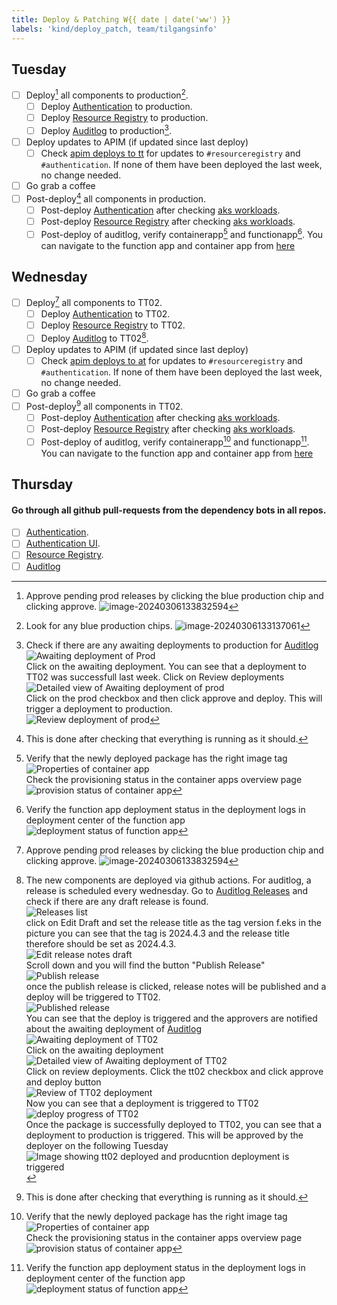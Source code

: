```yaml
---
title: Deploy & Patching W{{ date | date('ww') }}
labels: 'kind/deploy_patch, team/tilgangsinfo'
---
```

## Tuesday

- [ ] Deploy[^1] all components to production[^2].
  - [ ] Deploy [Authentication] to production.
  - [ ] Deploy [Resource Registry] to production.
  - [ ] Deploy [Auditlog] to production[^4].
- [ ] Deploy updates to APIM (if updated since last deploy)
  - [ ] Check [apim deploys to tt](https://dev.azure.com/brreg/altinn-studio-ops/_build?definitionId=125) for updates to `#resourceregistry` and `#authentication`. If none of them have been deployed the last week, no change needed.
- [ ] Go grab a coffee
- [ ] Post-deploy[^3] all components in production.
  - [ ] Post-deploy [Authentication] after checking [aks workloads](https://portal.azure.com/#view/Microsoft_Azure_ContainerService/AksK8ResourceMenuBlade/~/overview-DaemonSet/aksClusterId/%2Fsubscriptions%2F1ab2d164-1861-4ff8-be8c-069c3ee3b70a%2FresourceGroups%2Faltinnplatform-prod-rg%2Fproviders%2FMicrosoft.ContainerService%2FmanagedClusters%2Fplatform-prod-01-aks/resource~/%7B%22kind%22%3A%22DaemonSet%22%2C%22metadata%22%3A%7B%22name%22%3A%22altinn-authentication%22%2C%22namespace%22%3A%22default%22%2C%22uid%22%3A%225cbb20dd-8091-40a3-8b6f-215dc83663f7%22%7D%2C%22spec%22%3A%7B%22selector%22%3A%7B%22matchLabels%22%3A%7B%22app%22%3A%22altinn-authentication%22%2C%22release%22%3A%22altinn-authentication%22%7D%7D%7D%7D).
  - [ ] Post-deploy [Resource Registry] after checking [aks workloads](https://portal.azure.com/#view/Microsoft_Azure_ContainerService/AksK8ResourceMenuBlade/~/overview-DaemonSet/aksClusterId/%2Fsubscriptions%2F1ab2d164-1861-4ff8-be8c-069c3ee3b70a%2FresourceGroups%2Faltinnplatform-prod-rg%2Fproviders%2FMicrosoft.ContainerService%2FmanagedClusters%2Fplatform-prod-02-aks/resource~/%7B%22kind%22%3A%22DaemonSet%22%2C%22metadata%22%3A%7B%22name%22%3A%22altinn-resource-registry%22%2C%22namespace%22%3A%22default%22%2C%22uid%22%3A%22d60636dc-371b-4bbb-b170-905410c90d9d%22%7D%2C%22spec%22%3A%7B%22selector%22%3A%7B%22matchLabels%22%3A%7B%22app%22%3A%22altinn-resource-registry%22%2C%22release%22%3A%22altinn-resource-registry%22%7D%7D%7D%7D).
  - [ ] Post-deploy of auditlog, verify containerapp[^6] and functionapp[^7]. You can navigate to the function app and container app from [here](https://portal.azure.com/#@ai-dev.no/resource/subscriptions/dd6d3e08-a70f-4f71-8847-781ddc5d8468/resourceGroups/auditlog-prod-rg/overview)

## Wednesday

- [ ] Deploy[^1] all components to TT02.
  - [ ] Deploy [Authentication] to TT02.
  - [ ] Deploy [Resource Registry] to TT02.
  - [ ] Deploy [Auditlog][Auditlog Releases] to TT02[^5].
- [ ] Deploy updates to APIM (if updated since last deploy)
  - [ ] Check [apim deploys to at](https://dev.azure.com/brreg/altinn-studio-ops/_build?definitionId=124) for updates to `#resourceregistry` and `#authentication`. If none of them have been deployed the last week, no change needed.
- [ ] Go grab a coffee
- [ ] Post-deploy[^3] all components in TT02.
  - [ ] Post-deploy [Authentication] after checking [aks workloads](https://portal.azure.com/#view/Microsoft_Azure_ContainerService/AksK8ResourceMenuBlade/~/overview-DaemonSet/aksClusterId/%2Fsubscriptions%2Fdd6d3e08-a70f-4f71-8847-781ddc5d8468%2FresourceGroups%2Faltinnplatform-tt02-rg%2Fproviders%2FMicrosoft.ContainerService%2FmanagedClusters%2Fplatform-tt02-02-aks/resource~/%7B%22kind%22%3A%22DaemonSet%22%2C%22metadata%22%3A%7B%22name%22%3A%22altinn-authentication%22%2C%22namespace%22%3A%22default%22%2C%22uid%22%3A%2230435626-9bfa-4c59-8982-2c67f5e12236%22%7D%2C%22spec%22%3A%7B%22selector%22%3A%7B%22matchLabels%22%3A%7B%22app%22%3A%22altinn-authentication%22%2C%22release%22%3A%22altinn-authentication%22%7D%7D%7D%7D).
  - [ ] Post-deploy [Resource Registry] after checking [aks workloads](https://portal.azure.com/#view/Microsoft_Azure_ContainerService/AksK8ResourceMenuBlade/~/overview-DaemonSet/aksClusterId/%2Fsubscriptions%2Fdd6d3e08-a70f-4f71-8847-781ddc5d8468%2FresourceGroups%2Faltinnplatform-tt02-rg%2Fproviders%2FMicrosoft.ContainerService%2FmanagedClusters%2Fplatform-tt02-02-aks/resource~/%7B%22kind%22%3A%22DaemonSet%22%2C%22metadata%22%3A%7B%22name%22%3A%22altinn-resource-registry%22%2C%22namespace%22%3A%22default%22%2C%22uid%22%3A%228a2dca87-471b-47a8-899c-817b6fd7ea70%22%7D%2C%22spec%22%3A%7B%22selector%22%3A%7B%22matchLabels%22%3A%7B%22app%22%3A%22altinn-resource-registry%22%2C%22release%22%3A%22altinn-resource-registry%22%7D%7D%7D%7D).
  - [ ] Post-deploy of auditlog, verify containerapp[^6] and functionapp[^7]. You can navigate to the function app and container app from [here](https://portal.azure.com/#@ai-dev.no/resource/subscriptions/dd6d3e08-a70f-4f71-8847-781ddc5d8468/resourceGroups/auditlog-prod-rg/overview)

## Thursday

#### Go through all github pull-requests from the dependency bots in all repos.

- [ ] [Authentication](https://github.com/Altinn/altinn-authentication).
- [ ] [Authentication UI](https://github.com/Altinn/altinn-authentication-frontend).
- [ ] [Resource Registry](https://github.com/Altinn/altinn-resource-registry).
- [ ] [Auditlog](https://github.com/Altinn/altinn-auth-audit-log)

[Authentication]: https://dev.azure.com/brreg/altinn-studio/_release?_a=releases&view=all&definitionId=20
[Resource Registry]: https://dev.azure.com/brreg/altinn-studio/_release?_a=releases&view=all&definitionId=36
[Auditlog]: https://github.com/Altinn/altinn-auth-audit-log/actions/workflows/deploy-after-release.yml
[Auditlog Releases]: https://github.com/Altinn/altinn-auth-audit-log/releases

[^1]: Approve pending prod releases by clicking the blue production chip and clicking approve. ![image-20240306133832594](https://raw.githubusercontent.com/Altinn/altinn-authorization/main/.github/images/ado-pending-approval-screen.png)
[^2]: Look for any blue production chips. ![image-20240306133137061](https://raw.githubusercontent.com/Altinn/altinn-authorization/main/.github/images/ado-prod-button.png)  
[^3]: This is done after checking that everything is running as it should.  
[^4]: Check if there are any awaiting deployments to production for [Auditlog]  
![Awaiting deployment of Prod](https://raw.githubusercontent.com/Altinn/altinn-authorization/main/.github/images/awaiting-deploy.png)  
Click on the awaiting deployment. You can see that a deployment to TT02 was successfull last week. Click on Review deployments  
![Detailed view of Awaiting deployment of prod](https://raw.githubusercontent.com/Altinn/altinn-authorization/main/.github/images/awaiting-deploy-prod-detail.png)  
Click on the prod checkbox and then click approve and deploy. This will trigger a deployment to production.  
![Review deployment of prod](https://raw.githubusercontent.com/Altinn/altinn-authorization/main/.github/images/review-deploy-prod.png)  
[^5]: The new components are deployed via github actions. For auditlog, a release is scheduled every wednesday. Go to [Auditlog Releases] and check if there are any draft release is found.  
![Releases list](https://raw.githubusercontent.com/Altinn/altinn-authorization/main/.github/images/release-draft.png)  
click on Edit Draft and set the release title as the tag version f.eks in the picture you can see that the tag is 2024.4.3 and the release title therefore should be set as 2024.4.3.  
![Edit release notes draft](https://raw.githubusercontent.com/Altinn/altinn-authorization/main/.github/images/edit-draft-releasenotes.png)  
Scroll down and you will find the button "Publish Release"  
![Publish release](https://raw.githubusercontent.com/Altinn/altinn-authorization/main/.github/images/publishrelease.png)  
once the publish release is clicked, release notes will be published and a deploy will be triggered to TT02.  
![Published release](https://raw.githubusercontent.com/Altinn/altinn-authorization/main/.github/images/publishedrelease.png)  
You can see that the deploy is triggered and the approvers are notified about the awaiting deployment of [Auditlog]  
![Awaiting deployment of TT02](https://raw.githubusercontent.com/Altinn/altinn-authorization/main/.github/images/awaiting-deploy-tt02.png)  
Click on the awaiting deployment  
![Detailed view of Awaiting deployment of TT02](https://raw.githubusercontent.com/Altinn/altinn-authorization/main/.github/images/awaiting-deploy-tt02-detail.png)  
Click on review deployments. Click the tt02 checkbox and click approve and deploy button  
![Review of TT02 deployment](https://raw.githubusercontent.com/Altinn/altinn-authorization/main/.github/images/review-deploy-tt02.png)  
Now you can see that a deployment is triggered to TT02  
![deploy progress of TT02](https://raw.githubusercontent.com/Altinn/altinn-authorization/main/.github/images/deploy-progress-tt02.png)  
Once the package is successfully deployed to TT02, you can see that a deployment to production is triggered. This will be approved by the deployer on the following Tuesday  
![Image showing tt02 deployed and producntion deployment is triggered](https://raw.githubusercontent.com/Altinn/altinn-authorization/main/.github/images/deploy-prod-triggered.png)  
[^6]: Verify that the newly deployed package has the right image tag ![Properties of container app](https://raw.githubusercontent.com/Altinn/altinn-authorization/main/.github/images/containerapp-props.png)  
Check the provisioning status in the container apps overview page  
![provision status of container app](https://raw.githubusercontent.com/Altinn/altinn-authorization/main/.github/images/containerapp-provision-status.png)  
[^7]: Verify the function app deployment status in the deployment logs in deployment center of the function app  
![deployment status of function app](https://raw.githubusercontent.com/Altinn/altinn-authorization/main/.github/images/functionapp-deploy-status.png)  

